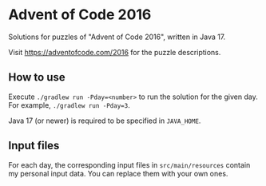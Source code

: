# Advent of Code 2016

Solutions for puzzles of "Advent of Code 2016", written in Java 17.

Visit https://adventofcode.com/2016 for the puzzle descriptions.

## How to use

Execute `./gradlew run -Pday=<number>` to run the solution for the given day. For example, `./gradlew run -Pday=3`.

Java 17 (or newer) is required to be specified in `JAVA_HOME`.

## Input files

For each day, the corresponding input files in `src/main/resources` contain my personal input data.
You can replace them with your own ones.
